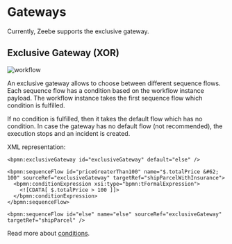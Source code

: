 # Gateways

Currently, Zeebe supports the exclusive gateway.

## Exclusive Gateway (XOR)

![workflow](/bpmn-workflows/xor-gateway.png)

An exclusive gateway allows to choose between different sequence flows.
Each sequence flow has a condition based on the workflow instance payload.
The workflow instance takes the first sequence flow which condition is fulfilled.

If no condition is fulfilled, then it takes the default flow which has no condition.
In case the gateway has no default flow (not recommended), the execution stops and an incident is created.

XML representation:

```
<bpmn:exclusiveGateway id="exclusiveGateway" default="else" />

<bpmn:sequenceFlow id="priceGreaterThan100" name="$.totalPrice &#62; 100" sourceRef="exclusiveGateway" targetRef="shipParcelWithInsurance">
  <bpmn:conditionExpression xsi:type="bpmn:tFormalExpression">
    <![CDATA[ $.totalPrice > 100 ]]>
  </bpmn:conditionExpression>
</bpmn:sequenceFlow>

<bpmn:sequenceFlow id="else" name="else" sourceRef="exclusiveGateway" targetRef="shipParcel" />
```

Read more about [conditions](reference/json-conditions.html).

